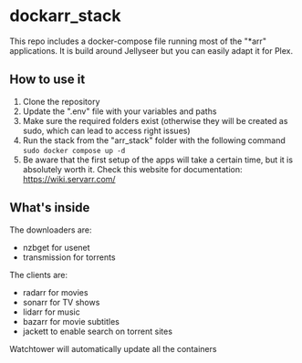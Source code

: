 # dockarr_stack

This repo includes a docker-compose file running most of the "*arr" applications.
It is build around Jellyseer but you can easily adapt it for Plex.

## How to use it

1. Clone the repository
2. Update the ".env" file with your variables and paths
3. Make sure the required folders exist (otherwise they will be created as sudo, which can lead to access right issues)
4. Run the stack from the "arr_stack" folder with the following command `sudo docker compose up -d`
5. Be aware that the first setup of the apps will take a certain time, but it is absolutely worth it.
   Check this website for documentation: https://wiki.servarr.com/


## What's inside
The downloaders are:
- nzbget for usenet
- transmission for torrents

The clients are:
- radarr for movies
- sonarr for TV shows
- lidarr for music
- bazarr for movie subtitles
- jackett to enable search on torrent sites

Watchtower will automatically update all the containers

